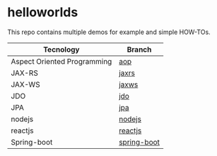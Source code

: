 # helloworlds
This repo contains multiple demos for example and simple HOW-TOs.

| Tecnology | Branch |
| --------- | ------ |
| Aspect Oriented Programming | [aop](https://github.com/Eomm/helloworlds/tree/aop/hello-aop) |
| JAX-RS | [jaxrs](https://github.com/Eomm/helloworlds/tree/jaxrs/hello-jaxrs)
| JAX-WS | [jaxws](https://github.com/Eomm/helloworlds/tree/jaxws/hello-jaxws) |
| JDO    | [jdo](https://github.com/Eomm/helloworlds/tree/jdo/hello-jdo) |
| JPA    | [jpa](https://github.com/Eomm/helloworlds/tree/jpa/hello-jpa) |
| nodejs | [nodejs](https://github.com/Eomm/helloworlds/tree/nodejs/hello-node) | 
| reactjs | [reactjs](https://github.com/Eomm/helloworlds/tree/reactjs/hello-reactjs) |
| Spring-boot | [spring-boot](https://github.com/Eomm/helloworlds/tree/spring-boot/hello-springboot) |
